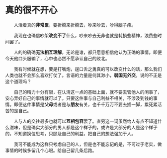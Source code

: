 # 真的很不开心

&emsp;&emsp;人活着真的**非常累**，要折腾来折腾去，吵来吵去，吵得脑子疼。

&emsp;&emsp;我现在也确信吵架**改变不了**什么，吵来吵去无非也就是耗损些精神，浪费些时间罢了。

&emsp;&emsp;人的的确确**无法相互理解**，无论是谁，都只愿意相信他认为正确的事情。即便今天他口头服输了，心中也必然不愿承认自己的败北。

&emsp;&emsp;我有时候就在想，要是打嘴炮，逞口舌之勇真的可以改变什么的话，那么我们人类也就不会那么喜欢打仗了。言语的力量是何其渺小，**弱国无外交**，说的不正是这个道理吗？

&emsp;&emsp;自己的精力十分有限，在认清这一点的基础上面，就不要去管他人的闲事了，安心弄好自己的事情就可以了。只要这件事与自己利益不相关，不涉及到钱的事情。即便这件事情是**父母**或者是与**朋友**有关，也千千万万不要去插一脚，累死累活苦的是自己。

&emsp;&emsp;人与人的交往最多也就可以**互相包容**罢了。直男这一词虽然给人有点不知道什么滋味，但是确实大部分的男人都是这个样子的，或许是大部分的人是这个样子的，不知道换位思考，只顾及自己的利益，把自己的想法强加于人。

&emsp;&emsp;我可不能成为这样只考虑自己的人，但是也不能忘记的是，不可过于老实，做事情的时候多留几个心眼。给自己留几条后路。
